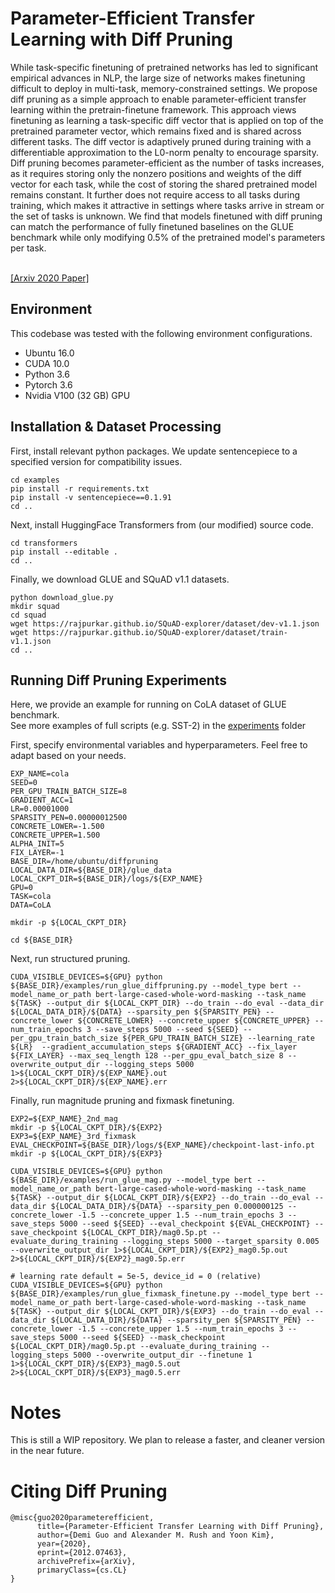 # Parameter-Efficient Transfer Learning with Diff Pruning

While task-specific finetuning of pretrained networks has led to significant empirical advances in NLP, the large size of networks makes finetuning difficult to deploy in multi-task, memory-constrained settings. We propose diff pruning as a simple approach to enable parameter-efficient transfer learning within the pretrain-finetune framework. This approach views finetuning as learning a task-specific diff vector that is applied on top of the pretrained parameter vector, which remains fixed and is shared across different tasks. The diff vector is adaptively pruned during training with a differentiable approximation to the L0-norm penalty to encourage sparsity. Diff pruning becomes parameter-efficient as the number of tasks increases, as it requires storing only the nonzero positions and weights of the diff vector for each task, while the cost of storing the shared pretrained model remains constant. It further does not require access to all tasks during training, which makes it attractive in settings where tasks arrive in stream or the set of tasks is unknown. We find that models finetuned with diff pruning can match the performance of fully finetuned baselines on the GLUE benchmark while only modifying 0.5% of the pretrained model's parameters per task. <br> <br>

[[Arxiv 2020 Paper]](https://arxiv.org/abs/2012.07463)

## Environment
This codebase was tested with the following environment configurations. <br>
* Ubuntu 16.0
* CUDA 10.0
* Python 3.6
* Pytorch 3.6
* Nvidia V100 (32 GB) GPU

## Installation & Dataset Processing
First, install relevant python packages. We update sentencepiece to a specified version for compatibility issues.
```
cd examples
pip install -r requirements.txt
pip install -v sentencepiece==0.1.91
cd ..
```
Next, install HuggingFace Transformers from (our modified) source code. 
```
cd transformers
pip install --editable .
cd ..
```
Finally, we download GLUE and SQuAD v1.1 datasets.
```
python download_glue.py
mkdir squad
cd squad
wget https://rajpurkar.github.io/SQuAD-explorer/dataset/dev-v1.1.json
wget https://rajpurkar.github.io/SQuAD-explorer/dataset/train-v1.1.json
cd ..
```
## Running Diff Pruning Experiments
Here, we provide an example for running on CoLA dataset of GLUE benchmark. <br>
See more examples of full scripts (e.g. SST-2) in the [experiments](https://github.com/dguo98/diff-pruning/blob/main/experiments) folder <br>

First, specify environmental variables and hyperparameters. Feel free to adapt based on your needs.
```
EXP_NAME=cola
SEED=0
PER_GPU_TRAIN_BATCH_SIZE=8
GRADIENT_ACC=1
LR=0.00001000
SPARSITY_PEN=0.00000012500
CONCRETE_LOWER=-1.500
CONCRETE_UPPER=1.500
ALPHA_INIT=5
FIX_LAYER=-1
BASE_DIR=/home/ubuntu/diffpruning
LOCAL_DATA_DIR=${BASE_DIR}/glue_data
LOCAL_CKPT_DIR=${BASE_DIR}/logs/${EXP_NAME}
GPU=0
TASK=cola
DATA=CoLA

mkdir -p ${LOCAL_CKPT_DIR}

cd ${BASE_DIR}
```
Next, run structured pruning.
```
CUDA_VISIBLE_DEVICES=${GPU} python ${BASE_DIR}/examples/run_glue_diffpruning.py --model_type bert --model_name_or_path bert-large-cased-whole-word-masking --task_name ${TASK} --output_dir ${LOCAL_CKPT_DIR} --do_train --do_eval --data_dir ${LOCAL_DATA_DIR}/${DATA} --sparsity_pen ${SPARSITY_PEN} --concrete_lower ${CONCRETE_LOWER} --concrete_upper ${CONCRETE_UPPER} --num_train_epochs 3 --save_steps 5000 --seed ${SEED} --per_gpu_train_batch_size ${PER_GPU_TRAIN_BATCH_SIZE} --learning_rate ${LR}  --gradient_accumulation_steps ${GRADIENT_ACC} --fix_layer ${FIX_LAYER} --max_seq_length 128 --per_gpu_eval_batch_size 8 --overwrite_output_dir --logging_steps 5000 1>${LOCAL_CKPT_DIR}/${EXP_NAME}.out 2>${LOCAL_CKPT_DIR}/${EXP_NAME}.err
```
Finally, run magnitude pruning and fixmask finetuning.
```
EXP2=${EXP_NAME}_2nd_mag
mkdir -p ${LOCAL_CKPT_DIR}/${EXP2}
EXP3=${EXP_NAME}_3rd_fixmask
EVAL_CHECKPOINT=${BASE_DIR}/logs/${EXP_NAME}/checkpoint-last-info.pt
mkdir -p ${LOCAL_CKPT_DIR}/${EXP3}

CUDA_VISIBLE_DEVICES=${GPU} python ${BASE_DIR}/examples/run_glue_mag.py --model_type bert --model_name_or_path bert-large-cased-whole-word-masking --task_name ${TASK} --output_dir ${LOCAL_CKPT_DIR}/${EXP2} --do_train --do_eval --data_dir ${LOCAL_DATA_DIR}/${DATA} --sparsity_pen 0.000000125 --concrete_lower -1.5 --concrete_upper 1.5 --num_train_epochs 3 --save_steps 5000 --seed ${SEED} --eval_checkpoint ${EVAL_CHECKPOINT} --save_checkpoint ${LOCAL_CKPT_DIR}/mag0.5p.pt --evaluate_during_training --logging_steps 5000 --target_sparsity 0.005 --overwrite_output_dir 1>${LOCAL_CKPT_DIR}/${EXP2}_mag0.5p.out 2>${LOCAL_CKPT_DIR}/${EXP2}_mag0.5p.err

# learning rate default = 5e-5, device_id = 0 (relative)
CUDA_VISIBLE_DEVICES=${GPU} python ${BASE_DIR}/examples/run_glue_fixmask_finetune.py --model_type bert --model_name_or_path bert-large-cased-whole-word-masking --task_name ${TASK} --output_dir ${LOCAL_CKPT_DIR}/${EXP3} --do_train --do_eval --data_dir ${LOCAL_DATA_DIR}/${DATA} --sparsity_pen ${SPARSITY_PEN} --concrete_lower -1.5 --concrete_upper 1.5 --num_train_epochs 3 --save_steps 5000 --seed ${SEED} --mask_checkpoint ${LOCAL_CKPT_DIR}/mag0.5p.pt --evaluate_during_training --logging_steps 5000 --overwrite_output_dir --finetune 1 1>${LOCAL_CKPT_DIR}/${EXP3}_mag0.5.out 2>${LOCAL_CKPT_DIR}/${EXP3}_mag0.5.err
```
# Notes
This is still a WIP repository. We plan to release a faster, and cleaner version in the near future. 

# Citing Diff Pruning
```
@misc{guo2020parameterefficient,
      title={Parameter-Efficient Transfer Learning with Diff Pruning}, 
      author={Demi Guo and Alexander M. Rush and Yoon Kim},
      year={2020},
      eprint={2012.07463},
      archivePrefix={arXiv},
      primaryClass={cs.CL}
}
```
